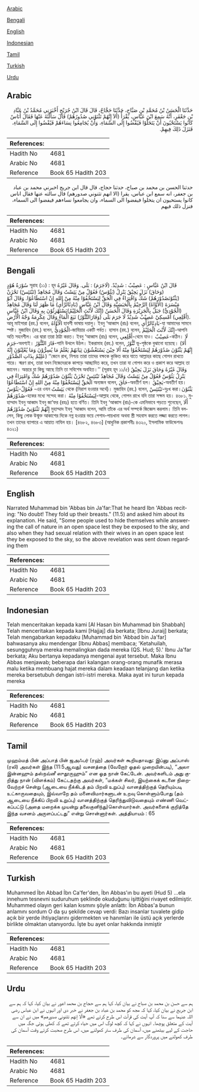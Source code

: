 [Arabic](#arabic)

[Bengali](#bengali)

[English](#english)

[Indonesian](#indonesian)

[Tamil](#tamil)

[Turkish](#turkish)

[Urdu](#urdu)

## Arabic


<div dir="rtl" lang="ar" style={{fontSize:'larger',backgroundColor:'#f8f9fa',padding:20}}>
حَدَّثَنَا الْحَسَنُ بْنُ مُحَمَّدِ بْنِ صَبَّاحٍ، حَدَّثَنَا حَجَّاجٌ، قَالَ قَالَ ابْنُ جُرَيْجٍ أَخْبَرَنِي مُحَمَّدُ بْنُ عَبَّادِ بْنِ جَعْفَرٍ، أَنَّهُ سَمِعَ ابْنَ عَبَّاسٍ، يَقْرَأُ ‏(‏أَلاَ إِنَّهُمْ تَثْنَوْنِي صُدُورُهُمْ‏)‏ قَالَ سَأَلْتُهُ عَنْهَا فَقَالَ أُنَاسٌ كَانُوا يَسْتَحْيُونَ أَنْ يَتَخَلَّوْا فَيُفْضُوا إِلَى السَّمَاءِ، وَأَنْ يُجَامِعُوا نِسَاءَهُمْ فَيُفْضُوا إِلَى السَّمَاءِ، فَنَزَلَ ذَلِكَ فِيهِمْ‏.‏
</div>
<div style={{backgroundColor:'#f8f9fa',padding:20, marginBottom: 10}}><table> <thead> <tr> <th>References:</th> <th></th> </tr> </thead> <tbody><tr><td>Hadith No</td><td>4681</td></tr><tr><td>Arabic No</td><td>4681</td></tr><tr><td>Reference</td><td>Book 65 Hadith 203</td></tr></tbody></table></div>


<div dir="rtl" lang="ar" style={{fontSize:'larger',backgroundColor:'#f8f9fa',padding:20}}>
حدثنا الحسن بن محمد بن صباح، حدثنا حجاج، قال قال ابن جريج اخبرني محمد بن عباد بن جعفر، انه سمع ابن عباس، يقرا (الا انهم تثنوني صدورهم) قال سالته عنها فقال اناس كانوا يستحيون ان يتخلوا فيفضوا الى السماء، وان يجامعوا نساءهم فيفضوا الى السماء، فنزل ذلك فيهم
</div>
<div style={{backgroundColor:'#f8f9fa',padding:20, marginBottom: 10}}><table> <thead> <tr> <th>References:</th> <th></th> </tr> </thead> <tbody><tr><td>Hadith No</td><td>4681</td></tr><tr><td>Arabic No</td><td>4681</td></tr><tr><td>Reference</td><td>Book 65 Hadith 203</td></tr></tbody></table></div>

## Bengali


<div dir="ltr" lang="bn" style={{fontSize:'larger',backgroundColor:'#f8f9fa',padding:20}}>
سُوْرَةُ هُوْدٍ সূরাহ (১১) : হূদ قَالَ ابْنُ عَبَّاسٍ : عَصِيْبٌ : شَدِيْدٌ. (لَاجَرَمَ) : بَلَى. وَقَالَ غَيْرُهُ (وَحَاقَ) نَزَلَ يَحِيْقُ يَنْزِلُ (يَئُوْسٌ) فَعُوْلٌ مِنْ يَئِسْتُ وَقَالَ مُجَاهِدٌ (تَبْتَئِسْ) تَحْزَنْ (يَثْنُوْنَصُدُوْرَهُمْ) شَكٌّ وَافْتِرَاءٌ فِي الْحَقِّ لِيَسْتَخْفُوْا مِنْهُ مِنْ اللهِ إِنْ اسْتَطَاعُوْا. وَقَالَ أَبُوْ مَيْسَرَةَ (الأَوَّاهُ) الرَّحِيْمُ بِالْحَبَشِيَّةِ وَقَالَ ابْنُ عَبَّاسٍ (بَادِئَالرَّأْيِ) مَا ظَهَرَ لَنَا وَقَالَ مُجَاهِدٌ (الْجُوْدِيُّ) جَبَلٌ بِالْجَزِيْرَةِ وَقَالَ الْحَسَنُ (إِنَّكَ لَأَنْتَ الْحَلِيْمُ)يَسْتَهْزِئُوْنَ بِهِ وَقَالَ ابْنُ عَبَّاسٍ (أَقْلِعِي) أَمْسِكِيْ عَصِيْبٌ شَدِيْدٌ لَا جَرَمَ بَلَى (وَفَارَالتَّنُّوْرُ) نَبَعَ الْمَاءُ وَقَالَ عِكْرِمَةُ وَجْهُ الْأَرْض. আবূ মাইসারা (রহ.) বলেন, الْأَوَّاهُ হাবশী ভাষায় দয়ালু। ইবনু ‘আব্বাস (রাঃ) বলেন, بَادِئَالرَّأْيِ-যা আমাদের সামনে স্পষ্ট। মুজাহিদ (রহ.) বলেন, الْجُوْدِيُّ-জাযিয়ার একটি পর্বত। হাসান (রহ.) বলেন, إِنَّكَ لَأَنْتَ الْحَلِيْمُ-আপনি অতি সহনশীল। এর দ্বারা তারা ঠাট্টা করত। ইবনু ‘আব্বাস (রাঃ) বলেন, أَقْلِعِي-থেমে যাও। عَصِيْبٌ-কঠিন। لَا جَرَمَ-অবশ্যই। فَارَ التَّنُّوْرُ-পানি উথলে উঠল। ইকরামাহ (রহ.) বলেন, تَّنُّوْرُ ভূ-পৃষ্ঠকে বুঝানো হয়েছে। (أَلا إِنَّهُمْ يَثْنُوْنَ صُدُوْرَهُمْ لِيَسْتَخْفُوْا مِنْهُ أَلا حِيْنَ يَسْتَغْشُوْنَ ثِيَابَهُمْ يَعْلَمُ مَا يُسِرُّوْنَ وَمَا يُعْلِنُوْنَ إِنَّهُ عَلِيْمٌ بِذَاتِ الصُّدُوْرِ) ‘‘জেনে রাখ, নিশ্চয় তারা তাদের বক্ষকে কুঞ্চিত করে যাতে আল্লাহর কাছে গোপন রাখতে পারে। স্মরণ রাখ, তারা যখন নিজেদেরকে কাপড়ে আচ্ছাদিত করে, তখন তারা যা গোপন করে ও প্রকাশ করে আল্লাহ তা জানেন। অন্তরে যা কিছু আছে তিনি তা সবিশেষ অবহিত।’’ (সূরাহ হূদ ১১/৫) وَقَالَ غَيْرُهُ وَحَاقَ نَزَلَ يَحِيْقُ يَنْزِلُ يَئُوْسٌ فَعُوْلٌ مِنْ يَئِسْتُ وَقَالَ مُجَاهِدٌ تَبْتَئِسْ تَحْزَنْ يَثْنُوْنَ صُدُوْرَهُمْ شَكٌّ وَامْتِرَاءٌ فِي الْحَقِّ لِيَسْتَخْفُوْا مِنْهُ مِنْ اللهِ إِنْ اسْتَطَاعُوْا অন্যজন বলেন, حَاقَ-অবতীর্ণ হল। يَحِيْقُ-অবতীর্ণ হয়। فَعُوْلٌ-يَئُوْسٌ -এর ওযন يَئِسْتُ থেকে (নিরাশ হওয়ার অর্থে)। মুজাহিদ (রহ.) বলেন, تَبْتَئِسْ-দুঃখ করা।يَثْنُوْنَ صُدُوْرَهُمْ-হকের মধ্যে সন্দেহ করা। لِيَسْتَخْفُوْا مِنْهُ-আল্লাহ থেকে, গোপন রাখে যদি তারা সক্ষম হয়। ৪৬৮১. মুহাম্মাদ ইবনু আব্বাদ ইবনু জা‘ফর (রহঃ) হতে বর্ণিত। তিনি ইবনু ‘আব্বাস (রাঃ)-কে এমনিভাবে পড়তে শুনেছেন, أَلَا إِنَّهُمْ تَثْنَوْنِيْ صُدُوْرُهُمْ মুহাম্মাদ ইবনু ‘আব্বাদ বলেন, আমি তাঁকে এর অর্থ সম্পর্কে জিজ্ঞেস করলাম। তিনি বললেন, কিছু লোক উন্মুক্ত আকাশের দিকে নগ্ন হওয়ার ভয়ে পেশাব-পায়খানা অথবা স্ত্রী সহবাস করতে লজ্জা করতে লাগল। তখন তাদের ব্যাপারে এ আয়াত নাযিল হয়। [৪৬৮২, ৪৬৮৩] (আধুনিক প্রকাশনীঃ ৪৩২০, ইসলামিক ফাউন্ডেশনঃ ৪৩২১)
</div>
<div style={{backgroundColor:'#f8f9fa',padding:20, marginBottom: 10}}><table> <thead> <tr> <th>References:</th> <th></th> </tr> </thead> <tbody><tr><td>Hadith No</td><td>4681</td></tr><tr><td>Arabic No</td><td>4681</td></tr><tr><td>Reference</td><td>Book 65 Hadith 203</td></tr></tbody></table></div>

## English


<div dir="ltr" lang="en" style={{fontSize:'larger',backgroundColor:'#f8f9fa',padding:20}}>
Narrated Muhammad bin 'Abbas bin Ja'far:That he heard Ibn 'Abbas reciting: "No doubt! They fold up their breasts." (11.5) and asked him about its explanation. He said, "Some people used to hide themselves while answering the call of nature in an open space lest they be exposed to the sky, and also when they had sexual relation with their wives in an open space lest they be exposed to the sky, so the above revelation was sent down regarding them
</div>
<div style={{backgroundColor:'#f8f9fa',padding:20, marginBottom: 10}}><table> <thead> <tr> <th>References:</th> <th></th> </tr> </thead> <tbody><tr><td>Hadith No</td><td>4681</td></tr><tr><td>Arabic No</td><td>4681</td></tr><tr><td>Reference</td><td>Book 65 Hadith 203</td></tr></tbody></table></div>

## Indonesian


<div dir="ltr" lang="id" style={{fontSize:'larger',backgroundColor:'#f8f9fa',padding:20}}>
Telah menceritakan kepada kami [Al Hasan bin Muhammad bin Shabbah] Telah menceritakan kepada kami [Hajjaj] dia berkata; [Ibnu Juraij] berkata; Telah mengabarkan kepadaku [Muhammad bin 'Abbad bin Ja'far] bahwasanya aku mendengar [Ibnu Abbas] membaca; 'Ketahuilah, sesungguhnya mereka memalingkan dada mereka (QS. Hud; 5).' Ibnu Ja'far berkata; Aku bertanya kepadanya mengenai ayat tersebut. Maka Ibnu Abbas menjawab; beberapa dari kalangan orang-orang munafik merasa malu ketika membuang hajat mereka dalam keadaan telanjang dan ketika mereka bersetubuh dengan istri-istri mereka. Maka ayat ini turun kepada mereka
</div>
<div style={{backgroundColor:'#f8f9fa',padding:20, marginBottom: 10}}><table> <thead> <tr> <th>References:</th> <th></th> </tr> </thead> <tbody><tr><td>Hadith No</td><td>4681</td></tr><tr><td>Arabic No</td><td>4681</td></tr><tr><td>Reference</td><td>Book 65 Hadith 203</td></tr></tbody></table></div>

## Tamil


<div dir="ltr" lang="ta" style={{fontSize:'larger',backgroundColor:'#f8f9fa',padding:20}}>
முஹம்மத் பின் அப்பாத் பின் ஜஅஃபர் (ரஹ்) அவர்கள் கூறியதாவது: இப்னு அப்பாஸ் (ரலி) அவர்கள் இந்த (11:5ஆவது) வசனத்தை (வேறோர் ஓதல் முறையின்படி), “அலா இன்னஹும் தஸ்நவ்னீ ஸுதூருஹும்” என ஓத நான் கேட்டேன். அவர்களிடம் அது குறித்து நான் (விளக்கம்) கேட்டதற்கு அவர்கள், “மக்கள் சிலர், இயற்கைக் கடனை நிறைவேற்றச் சென்று (ஆடையை நீக்கிடத் தம் பிறவி உறுப்பு) வானத்திற்குத் தெரியும்படி உட்காருவதையும், இவ்வாறே தம் மனைவிமார்களுடன் உறவு கொள்ளும்போது (தம் ஆடையை நீக்கிப் பிறவி உறுப்பு) வானத்திற்குத் தெரிந்துவிடுவதையும் எண்ணி வெட்கப்பட்டு (அதை மறைக்க முயன்று தலைகுனிந்து)கொள்வார்கள். அவர்களைக் குறித்தே இந்த வசனம் அருளப்பட்டது” என்று சொன்னார்கள். அத்தியாயம் : 65
</div>
<div style={{backgroundColor:'#f8f9fa',padding:20, marginBottom: 10}}><table> <thead> <tr> <th>References:</th> <th></th> </tr> </thead> <tbody><tr><td>Hadith No</td><td>4681</td></tr><tr><td>Arabic No</td><td>4681</td></tr><tr><td>Reference</td><td>Book 65 Hadith 203</td></tr></tbody></table></div>

## Turkish


<div dir="ltr" lang="tr" style={{fontSize:'larger',backgroundColor:'#f8f9fa',padding:20}}>
Muhammed İbn Abbad İbn Ca'fer'den, İbn Abbas'ın bu ayeti (Hud 5) ...ela innehum tesnevni suduruhum şeklinde okuduğunu işittiğini rivayet edilmiştir. Muhammed olayın geri kalan kısmını şöyle anlattı: İbn Abbas'a bunun anlamını sordum O da şu şekilde cevap verdi: Bazı insanlar tuvalete gidip açık bir yerde ihtiyaçlarını gidermekten ve hanımları ile üstü açık yerlerde birlikte olmaktan utanıyordu. İşte bu ayet onlar hakkında inmiştir
</div>
<div style={{backgroundColor:'#f8f9fa',padding:20, marginBottom: 10}}><table> <thead> <tr> <th>References:</th> <th></th> </tr> </thead> <tbody><tr><td>Hadith No</td><td>4681</td></tr><tr><td>Arabic No</td><td>4681</td></tr><tr><td>Reference</td><td>Book 65 Hadith 203</td></tr></tbody></table></div>

## Urdu


<div dir="rtl" lang="ur" style={{fontSize:'larger',backgroundColor:'#f8f9fa',padding:20}}>
ہم سے حسن بن محمد بن صباح نے بیان کیا، کہا ہم سے حجاج بن محمد اعور نے بیان کیا، کہا کہ ہم سے ابن جریج نے بیان کیا، کہا کہ مجھ کو محمد بن عباد بن جعفر نے خبر دی اور انہوں نے ابن عباس رضی اللہ عنہما سے سنا کہ آپ آیت کی قرآت اس طرح کرتے تھے «ألا إنهم تثنوني صدورهم‏» میں نے ان سے آیت کے متعلق پوچھا۔ انہوں نے کہا کہ کچھ لوگ اس میں حیاء کرتے تھے کہ کھلی ہوئی جگہ میں حاجت کے لیے بیٹھنے میں، آسمان کی طرف ستر کھولنے میں، اس طرح صحبت کرتے وقت آسمان کی طرف کھولنے میں پروردگار سے شرماتے۔
</div>
<div style={{backgroundColor:'#f8f9fa',padding:20, marginBottom: 10}}><table> <thead> <tr> <th>References:</th> <th></th> </tr> </thead> <tbody><tr><td>Hadith No</td><td>4681</td></tr><tr><td>Arabic No</td><td>4681</td></tr><tr><td>Reference</td><td>Book 65 Hadith 203</td></tr></tbody></table></div>